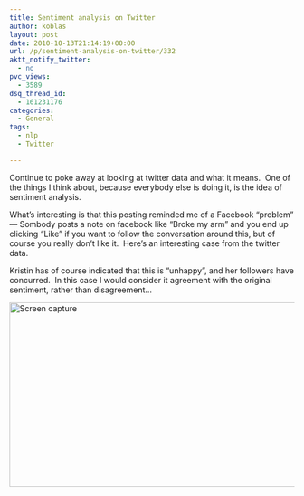 ```yaml
---
title: Sentiment analysis on Twitter
author: koblas
layout: post
date: 2010-10-13T21:14:19+00:00
url: /p/sentiment-analysis-on-twitter/332
aktt_notify_twitter:
  - no
pvc_views:
  - 3589
dsq_thread_id:
  - 161231176
categories:
  - General
tags:
  - nlp
  - Twitter

---
```

Continue to poke away at looking at twitter data and what it means.  One of the things I think about, because everybody else is doing it, is the idea of sentiment analysis.

What&#8217;s interesting is that this posting reminded me of a Facebook &#8220;problem&#8221; &#8212; Sombody posts a note on facebook like &#8220;Broke my arm&#8221; and you end up clicking &#8220;Like&#8221; if you want to follow the conversation around this, but of course you really don&#8217;t like it.  Here&#8217;s an interesting case from the twitter data.

Kristin has of course indicated that this is &#8220;unhappy&#8221;, and her followers have concurred.  In this case I would consider it agreement with the original sentiment, rather than disagreement&#8230;

<img title="Sentiment.jpg" src="/uploads/2010/10/Sentiment.jpg" border="0" alt="Screen capture" width="600" height="326" />
